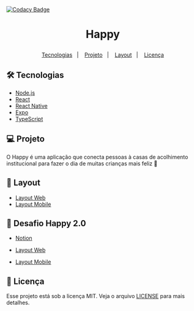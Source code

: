 [![Codacy Badge](https://app.codacy.com/project/badge/Grade/22df9982941b41aeb7a671a7d292ab2b)](https://www.codacy.com/gh/joasimonson/happy/dashboard?utm_source=github.com&amp;utm_medium=referral&amp;utm_content=joasimonson/happy&amp;utm_campaign=Badge_Grade)

<h1 align="center">
    <p>Happy</p>
</h1>

<p align="center">
  <a href="#-tecnologias">Tecnologias</a>&nbsp;&nbsp;&nbsp;|&nbsp;&nbsp;&nbsp;
  <a href="#-projeto">Projeto</a>&nbsp;&nbsp;&nbsp;|&nbsp;&nbsp;&nbsp;
  <a href="#-layout">Layout</a>&nbsp;&nbsp;&nbsp;|&nbsp;&nbsp;&nbsp;
  <a href="#memo-licença">Licença</a>
</p>

## 🛠 Tecnologias

- [Node.js](https://nodejs.org/en/)
- [React](https://reactjs.org)
- [React Native](https://facebook.github.io/react-native/)
- [Expo](https://expo.io/)
- [TypeScript](https://www.typescriptlang.org/)

## 💻 Projeto

O Happy é uma aplicação que conecta pessoas à casas de acolhimento institucional para fazer o dia de muitas crianças mais feliz 💜

## 🔖 Layout

- [Layout Web](https://www.figma.com/file/mDEbnoojksG4w8sOxmudh3/Happy-Web)
- [Layout Mobile](https://www.figma.com/file/X27FfVxAgy9f5IFa7ONlph/Happy-Mobile)

## 🧠 Desafio Happy 2.0

- [Notion](https://www.notion.so/Vers-o-2-0-do-Happy-64ac674b4afb4b2691eb891fb3d11947)

- [Layout Web](https://www.figma.com/file/ArNoCi9wFOolzQakXqhoGi/Happy-Web-2.0)
- [Layout Mobile](https://www.figma.com/file/e56iLd9KBGnueE2QKZmFlb/Happy-Mobile-2.0)

## :memo: Licença

Esse projeto está sob a licença MIT. Veja o arquivo [LICENSE](LICENSE) para mais detalhes.
